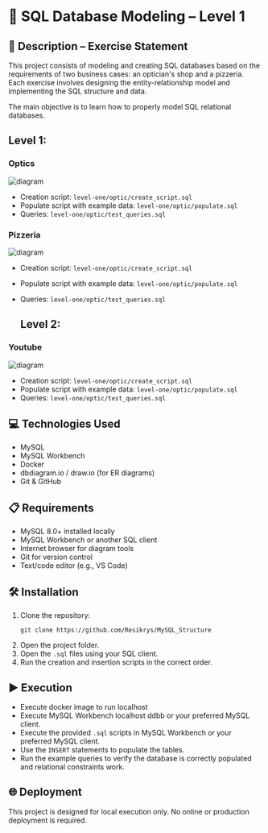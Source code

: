 # 📘 SQL Database Modeling – Level 1

## 📄 Description – Exercise Statement

This project consists of modeling and creating SQL databases based on the requirements of two business cases: an optician's shop and a pizzeria. Each exercise involves designing the entity-relationship model and implementing the SQL structure and data.

The main objective is to learn how to properly model SQL relational databases.

## Level 1:

### Optics
![diagram](./level-1/optic/diagram.png)
- Creation script: `level-one/optic/create_script.sql`
- Populate script with example data: `level-one/optic/populate.sql`
- Queries: `level-one/optic/test_queries.sql`

### Pizzeria
![diagram](./level-1/optic/diagram.png)
- Creation script: `level-one/optic/create_script.sql`
- Populate script with example data: `level-one/optic/populate.sql`
- Queries: `level-one/optic/test_queries.sql`

  ## Level 2:

### Youtube
![diagram](./level-1/optic/diagram.png)
- Creation script: `level-one/optic/create_script.sql`
- Populate script with example data: `level-one/optic/populate.sql`
- Queries: `level-one/optic/test_queries.sql`

## 💻 Technologies Used

- MySQL
- MySQL Workbench
- Docker
- dbdiagram.io / draw.io (for ER diagrams)
- Git & GitHub

## 📋 Requirements

- MySQL 8.0+ installed locally
- MySQL Workbench or another SQL client
- Internet browser for diagram tools
- Git for version control
- Text/code editor (e.g., VS Code)

## 🛠️ Installation

1. Clone the repository:
   ```
   git clone https://github.com/Resikrys/MySQL_Structure
   ```
2. Open the project folder.
3. Open the `.sql` files using your SQL client.
4. Run the creation and insertion scripts in the correct order.

## ▶️ Execution

- Execute docker image to run localhost
- Execute MySQL Workbench localhost ddbb or your preferred MySQL client.
- Execute the provided `.sql` scripts in MySQL Workbench or your preferred MySQL client.
- Use the `INSERT` statements to populate the tables.
- Run the example queries to verify the database is correctly populated and relational constraints work.

## 🌐 Deployment

This project is designed for local execution only. No online or production deployment is required.
